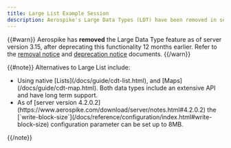 ```yaml
---
title: Large List Example Session
description: Aerospike's Large Data Types (LDT) have been removed in server version 3.15. Alternatives include using the native List and Map data types.
---
```


{{#warn}}
Aerospike has **removed** the Large Data Type feature as of server version 3.15, after deprecating this functionality 12 months earlier. Refer to the [removal notice](https://www.aerospike.com/blog/aerospike-removed-large-data-type-ldt-feature/) and [deprecation notice](https://www.aerospike.com/blog/aerospike-ldt) documents.
{{/warn}}

{{#note}}
Alternatives to Large List include:
<ul>
 <li>Using native [Lists](/docs/guide/cdt-list.html), and [Maps](/docs/guide/cdt-map.html). Both data types include an extensive API and have long term support.</li>
 <li>As of [server version 4.2.0.2](https://www.aerospike.com/download/server/notes.html#4.2.0.2) the [`write-block-size`](/docs/reference/configuration/index.html#write-block-size) configuration parameter can be set up to 8MB.</li>
</ul>
{{/note}}

